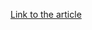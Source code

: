 [Link to the article](https://secureworks.com/research/threat-group-4127-targets-hillary-clinton-presidential-campaign)
